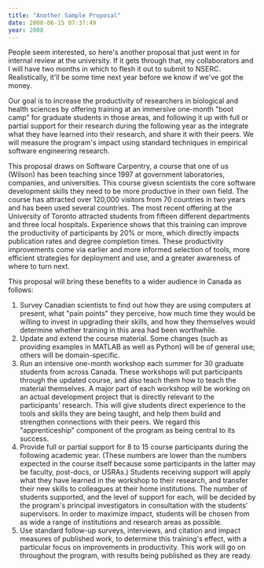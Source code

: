 ```yaml
---
title: "Another Sample Proposal"
date: 2008-06-15 07:37:49
year: 2008
---
```

People seem interested, so here's another proposal that just went in for internal review at the university.  If it gets through that, my collaborators and I will have two months in which to flesh it out to submit to NSERC.  Realistically, it'll be some time next year before we know if we've got the money.

<!--more-->

Our goal is to increase the productivity of researchers in biological and health sciences by offering training at an immersive one-month "boot camp" for graduate students in those areas, and following it up with full or partial support for their research during the following year as the integrate what they have learned into their research, and share it with their peers. We will measure the program's impact using standard techniques in empirical software engineering research.

This proposal draws on Software Carpentry, a course that one of us (Wilson) has been teaching since 1997 at government laboratories, companies, and universities. This course givesn scientists the core software development skills they need to be more productive in their own field. The course has attracted over 120,000 visitors from 70 countries in two years and has been used several countries. The most recent offering at the University of Toronto attracted students from fifteen different departments and three local hospitals. Experience shows that this training can improve the productivity of participants by 20% or more, which directly impacts publication rates and degree completion times. These productivity improvements come via earlier and more informed selection of tools, more efficient strategies for deployment and use, and a greater awareness of where to turn next.

This proposal will bring these benefits to a wider audience in Canada as follows:
<ol>
	<li>Survey Canadian scientists to find out how they are using computers at present, what "pain points" they perceive, how much time they would be willing to invest in upgrading their skills, and how they themselves would determine whether training in this area had been worthwhile.</li>
	<li>Update and extend the course material. Some changes (such as providing examples in MATLAB as well as Python) will be of general use; others will be domain-specific.</li>
	<li>Run an intensive one-month workshop each summer for 30 graduate students from across Canada. These workshops will put participants through the updated course, and also teach them how to teach the material themselves. A major part of each workshop will be working on an actual development project that is directly relevant to the participants' research. This will give students direct experience to the tools and skills they are being taught, and help them build and strengthen connections with their peers. We regard this "apprenticeship" component of the program as being central to its success.</li>
	<li>Provide full or partial support for 8 to 15 course participants during the following academic year. (These numbers are lower than the numbers expected in the course itself because some participants in the latter may be faculty, post-docs, or USRAs.)  Students receiving support will apply what they have learned in the workshop to their research, and transfer their new skills to colleagues at their home institutions. The number of students supported, and the level of support for each, will be decided by the program's principal investigators in consultation with the students' supervisors. In order to maximize impact, students will be chosen from as wide a range of institutions and research areas as possible.</li>
	<li>Use standard follow-up surveys, interviews, and citation and impact measures of published work, to determine this training's effect, with a particular focus on improvements in productivity.  This work will go on throughout the program, with results being published as they are ready.</li>
</ol>
